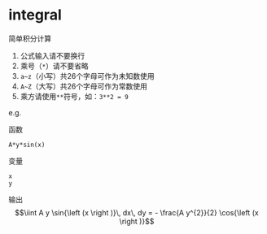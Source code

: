 # integral
简单积分计算

1. 公式输入请不要换行
2. 乘号（`*`）请不要省略
3. `a~z`（小写）共26个字母可作为未知数使用
4. `A~Z`（大写）共26个字母可作为常数使用
5. 乘方请使用`**`符号，如：`3**2 = 9`

e.g.

函数
```
A*y*sin(x)
```

变量
```
x
y
```

输出
$$\iint A y \sin{\left (x \right )}\, dx\, dy = - \frac{A y^{2}}{2} \cos{\left (x \right )}$$

